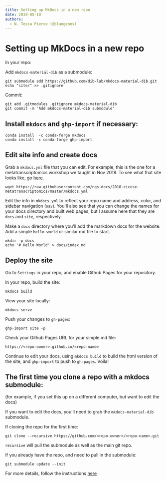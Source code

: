 ```yaml
---
title: Setting up MkDocs in a new repo
date: 2019-05-10
authors:
  - N. Tessa Pierce (@bluegenes)
---
```


# Setting up MkDocs in a new repo 

In your repo: 

Add `mkdocs-material-dib` as a submodule:

```
git submodule add https://github.com/dib-lab/mkdocs-material-dib.git
echo "site/" >> .gitignore
```

Commit:

```
git add .gitmodules .gitignore mkdocs-material-dib
git commit -m 'Add mkdocs-material-dib submodule'
```

## Install `mkdocs` and `ghp-import` if necessary:

```
conda install  -c conda-forge mkdocs
conda install -c conda-forge ghp-import
```

## Edit site info and create docs

Grab a `mkdocs.yml` file that you can edit. For example, this is the one for a metatranscriptomics workshop
we taught in Nov 2018. To see what that site looks like, go [here](https://ngs-docs.github.io/2018-cicese-metatranscriptomics).

```
wget https://raw.githubusercontent.com/ngs-docs/2018-cicese-metatranscriptomics/master/mkdocs.yml
```

Edit the info in `mkdocs.yml` to reflect your repo name and address, color, and sidebar navigation (`nav`). You'll also see that you can change the names for your docs directory and built web pages, but I assume here that they are `docs` and `site`, respectively. 

Make a `docs` directory where you'll add the markdown docs for the website. Add a simple `hello world` or similar md file to start. 

```
mkdir -p docs
echo '# Hello World' > docs/index.md
```

## Deploy the site

Go to `Settings` in your repo, and enable Github Pages for your repository.

In your repo, build the site:
```
mkdocs build
```

View your site locally:
```
mkdocs serve
```

Push your changes to `gh-pages`:
```
ghp-import site -p
```

Check your Github Pages URL for your simple md file:
```
https://<repo-owner>.github.io/<repo-name>
```

Continue to edit your docs, using `mkdocs build` to build the html version of the site, and `ghp-import` to push to `gh-pages`. Voila! 


## The first time you clone a repo with a mkdocs submodule:

(for example, if you set this up on a different computer, but want to edit the docs)

If you want to edit the docs, you'll need to grab the `mkdocs-material-dib` submodule.

If cloning the repo for the first time:

```
git clone --recursive https://github.com/<repo-owner>/<repo-name>.git
```
`recursive` will pull the submodule as well as the main git repo.


If you already have the repo, and need to pull in the submodule:

```
git submodule update --init
```

For more details, follow the instructions [here](https://github.com/dib-lab/mkdocs-material-dib/tree/082e5399514cf2eb7c496eecb30a5570452966aa)
